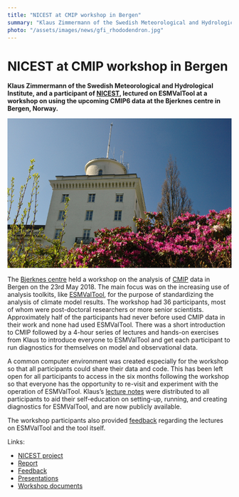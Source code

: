 ```yaml
---
title: "NICEST at CMIP workshop in Bergen"
summary: "Klaus Zimmermann of the Swedish Meteorological and Hydrological Institute lectured on ESMValTool at a workshop on using the upcoming CMIP6 data at the Bjerknes centre in Bergen, Norway."
photo: "/assets/images/news/gfi_rhododendron.jpg"
---
```


NICEST at CMIP workshop in Bergen
===============================
**Klaus Zimmermann of the Swedish Meteorological and Hydrological Institute, and a participant of [NICEST](/nicest/), lectured on ESMValTool at a workshop on using the upcoming CMIP6 data at the Bjerknes centre in Bergen, Norway.**

<a href="/assets/images/news/gfi_rhododendron.jpg" class="smallpic"><img src="/assets/images/news/gfi_rhododendron.jpg"></a>

The [Bjerknes centre](https://bjerknes.uib.no/en/frontpage) held a workshop on the analysis of [CMIP](https://cmip.llnl.gov/) data in Bergen on the 23rd May 2018. The main focus was on the increasing use of analysis toolkits, like [ESMValTool](https://www.esmvaltool.org/), for the purpose of standardizing the analysis of climate model results. The workshop had 36 participants, most of whom were post-doctoral researchers or more senior scientists. Approximately half of the participants had never before used CMIP data in their work and none had used ESMValTool. There was a short introduction to CMIP followed by a 4-hour series of lectures and hands-on exercises from Klaus to introduce everyone to ESMValTool and get each participant to run diagnostics for themselves on model and observational data.

A common computer environment was created especially for the workshop so that all participants could share their data and code. This has been left open for all participants to access in the six months following the workshop so that everyone has the opportunity to re-visit and experiment with the operation of ESMValTool. Klaus’s [lecture notes](https://drive.google.com/drive/folders/1eU-UhFsM27w9S6jcxTze_OuXvy1tCao7) were distributed to all participants to aid their self-education on setting-up, running, and creating diagnostics for ESMValTool, and are now publicly available.

The workshop participants also provided [feedback](https://drive.google.com/file/d/1uEzguW16QpKJ5aJqHCfnRMX8DtCNo-Xj/view) regarding the lectures on ESMValTool and the tool itself.

Links:
* [NICEST project](/nicest/)
* [Report](https://docs.google.com/document/d/1wNB8MsbKcsMY5BQ7sf5pMScIVEuIYg-u0nNkuIDSSuA/edit#)
* [Feedback](https://drive.google.com/file/d/1uEzguW16QpKJ5aJqHCfnRMX8DtCNo-Xj/view)
* [Presentations](https://drive.google.com/drive/folders/1eU-UhFsM27w9S6jcxTze_OuXvy1tCao7)
* [Workshop documents](https://drive.google.com/drive/folders/1DQ00HEfwc0FN3kEOx-UTmL7b8W_ytO_p)
